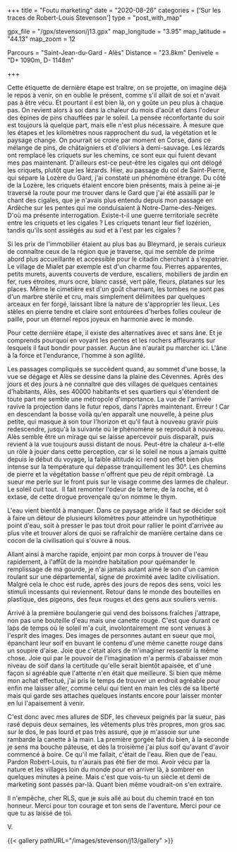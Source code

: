 +++
title = "Foutu marketing"
date = "2020-08-26"
categories = ['Sur les traces de Robert-Louis Stevenson']
type = "post_with_map"

gpx_file = "/gpx/stevenson/j13.gpx"
map_longitude = "3.95"
map_latitude = "44.13"
map_zoom = 12

Parcours = "Saint-Jean-du-Gard - Alès"
Distance = "23.8km"
Denivele = "D+ 1090m, D- 1148m"

+++

Cette étiquette de dernière étape est traître, on se projette, on imagine déjà le repos à venir, on en oublie le présent, comme s'il allait de soi et n'avait pas à être vécu. Et pourtant il est bien là, on y goûte un peu plus à chaque pas. On revient alors à soi dans la chaleur du mois d'août et dans l'odeur des épines de pins chauffées par le soleil. La pensée réconfortante du soir est toujours là quelque part, mais elle n'est plus nécessaire.
À mesure que les étapes et les kilomètres nous rapprochent du sud, la végétation et le paysage change. On pourrait se croire par moment en Corse, dans ce mélange de pins, de châtaigniers et d'oliviers à demi-sauvage. Les lézards ont remplacé les criquets sur les chemins, ce sont eux qui fuient devant mes pas maintenant. D'ailleurs est-ce peut-être les cigales qui ont délogé les criquets, plutôt que les lézards. Hier, au passage du col de Saint-Pierre, qui sépare la Lozère du Gard, j'ai constaté un phénomène étrange. Du côté de la Lozère, les criquets étaient encore bien présents, mais à peine ai-je traversé la route pour me trouver dans le Gard que j'ai été assailli par le chant des cigales, que je n'avais plus entendu depuis mon passage en Ardèche sur les pentes qui me conduisaient à Notre-Dame-des-Neiges. D'où ma présente interrogation. Existe-t-il une guerre territoriale secrète entre les criquets et les cigales ? Les criquets tenant leur fief lozérien, tandis qu'ils sont assiégés au sud et à l'est par les cigales ? 

Si les prix de l'immobilier étaient au plus bas au Bleymard, je serais curieux de connaître ceux de la région que je traverse, qui me semble de prime abord plus accueillante et accessible pour le citadin cherchant à s'expatrier. Le village de Mialet par exemple est d'un charme fou. Pierres apparentes, petits murets, auvents couverts de verdure, escaliers, mobiliers de jardin en fer, rues étroites, murs ocre, blanc cassé, vert pâle, fleurs, platanes sur les places. Même le cimetière est d'un goût charmant, les tombes ne sont pas d'un marbre stérile et cru, mais simplement délimitées par quelques arceaux en fer forgé, laissant libre la nature de s'approprier les lieux. Les stèles en pierre tendre et claire sont entourées d'herbes folles couleur de paille, pour un éternel repos joyeux en harmonie avec le monde.

Pour cette dernière étape, il existe des alternatives avec et sans âne. Et je comprends pourquoi en voyant les pentes et les rochers affleurants sur lesquels il faut bondir pour passer. Aucun âne n'aurait pu marcher ici. L'âne à la force et l'endurance, l'homme à son agilité.

Les passages compliqués se succèdent quand, au sommet d'une bosse, la vue se dégage et Alès se dessine dans la plaine des Cévennes. Après des jours et des jours à ne connaître que des villages de quelques centaines d'habitants, Alès, ses 40000 habitants et ses quartiers qui s'étendent de toute part me semble une métropole d'importance. La vue de l'arrivée ravive la projection dans le futur repos, dans l'après maintenant. Erreur ! Car en descendant la bosse voilà qu'en apparaît une nouvelle, à peine plus petite, qui masque à son tour l'horizon et qu'il faut à nouveau gravir puis redescendre, jusqu'à la suivante où le phénomène se reproduit à nouveau. Alès semble être un mirage qui se laisse apercevoir puis disparaît, puis revient à la vue toujours aussi distant de nous. Peut-être la chaleur a-t-elle un rôle à jouer dans cette perception, car si le soleil ne nous a jamais quitté depuis le début du voyage, la faible altitude ici rend son effet bien plus intense sur la température qui dépasse tranquillement les 30°. Les chemins de pierre et la végétation basse n'offrent que peu de répit ombragé. La sueur me perle sur le front puis sur le visage comme des larmes de chaleur. Le soleil cuit tout.  Il fait remonter l'odeur de la terre, de la roche, et ô extase, de cette drogue provençale qu'on nomme le thym. 

L'eau vient bientôt à manquer. Dans ce paysage aride il faut se décider soit à faire un détour de plusieurs kilomètres pour atteindre un hypothétique point d'eau, soit à presser le pas tout droit pour rallier le point d'arrivée au plus vite et trouver alors de quoi se rafraîchir de manière certaine dans ce cocon de la civilisation qui s'ouvre à nous. 

Allant ainsi à marche rapide, enjoint par mon corps à trouver de l'eau rapidement, à l'affût de la moindre habitation pour quémander le remplissage de ma gourde, je n'ai jamais autant aimé le son d'un camion roulant sur une départemental, signe de proximité avec ladite civilisation. Malgré cela le choc est rude, après des jours de repos des sens, voici les stimuli incessants qui reviennent. Retour dans le monde des bouteilles en plastique, des pigeons, des feux rouges et des gens aux souliers vernis.

Arrivé à la première boulangerie qui vend des boissons fraîches j'attrape, non pas une bouteille d'eau mais une canette rouge. C'est que durant ce laps de temps où le soleil m'a cuit, involontairement me sont venues à l'esprit des images. Des images de personnes autant en sueur que moi, épanchant leur soif en buvant le contenu d'une même canette rouge dans un soupire d'aise. Joie que c'était alors de m'imaginer ressentir la même chose. Joie qui par le pouvoir de l'imagination m'a permis d'abaisser mon niveau de soif dans la certitude qu'elle serait bientôt apaisée, et d'une façon si agréable que l'attente n'en était que meilleure. Si bien que même mon achat effectué, j'ai pris le temps de trouver un endroit agréable pour enfin me laisser aller, comme celui qui tient en main les clés de sa liberté mais qui garde ses attaches quelques instants encore pour laisser monter en lui l'apaisement à venir.

C'est donc avec mes allures de SDF, les cheveux peignés par la sueur, pas rasé depuis deux semaines, les vêtements plus très propres, mon gros sac sur le dos, le pas lourd et pas très assuré, que je m'assoie sur une rambarde la canette à la main. La première gorgée fait du bien, à la seconde je sens ma bouche pâteuse, et dès la troisième j'ai plus soif qu'avant d'avoir commencé à boire. Ce qu'il me fallait, c'était de l'eau. Rien que de l'eau. Pardon Robert-Louis, tu n'aurais pas été fier de moi. Avoir vécu par la nature et les villages loin du monde pour en arriver là, à sombrer en quelques minutes à peine. Mais c'est que vois-tu un siècle et demi de marketing sont passés par-là. Quant bien même voudrait-on s'en extraire.

Il n'empêche, cher RLS, que je suis allé au bout du chemin tracé en ton honneur. Merci pour ton courage et ton sens de l'aventure. Merci pour ce que tu as laissé de toi.

V.



{{< gallery pathURL="/images/stevenson/j13/gallery" >}}